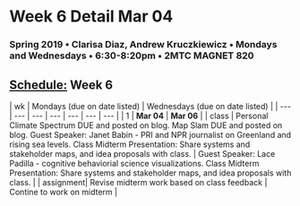 # Week 6 Detail Mar 04

### Spring 2019 • Clarisa Diaz, Andrew Kruczkiewicz • Mondays and Wednesdays • 6:30-8:20pm • 2MTC MAGNET 820

## [Schedule:](./) Week 6

| wk | Mondays \(due on date listed\) | Wednesdays \(due on date listed\) |
| --- | --- | --- | --- | --- | --- | --- |
| 1 | **Mar 04** | **Mar 06** |
| class | Personal Climate Spectrum DUE and posted on blog. Map Slam DUE and posted on blog. Guest Speaker: Janet Babin - PRI and NPR journalist on Greenland and rising sea levels. Class Midterm Presentation: Share systems and stakeholder maps, and idea proposals with class.  | Guest Speaker: Lace Padilla - cognitive behaviorial science visualizations. Class Midterm Presentation: Share systems and stakeholder maps, and idea proposals with class.  |
| assignment| Revise midterm work based on class feedback |  Contine to work on midterm |
